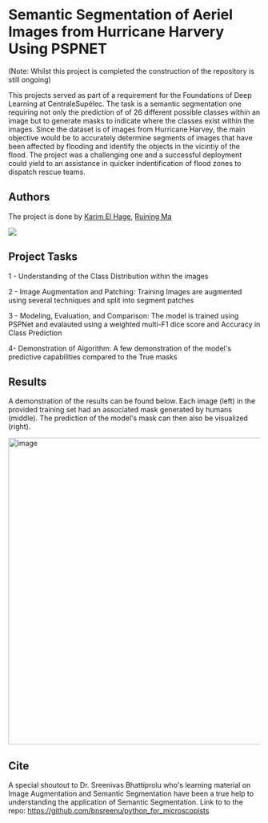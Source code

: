 # Semantic Segmentation of Aeriel Images from Hurricane Harvery Using PSPNET

(Note: Whilst this project is completed the construction of the repository is still ongoing)

This projects served as part of a requirement for the Foundations of Deep Learning at CentraleSupélec. The task is a semantic segmentation one requiring not only the prediction of of 26 different possible classes within an image but to generate masks to indicate where the classes exist within the images. Since the dataset is of images from Hurricane Harvey, the main objective would be to accurately determine segments of images that have been affected by flooding and identify the objects in the vicintiy of the flood. The project was a challenging one and a successful deployment could yield to an assistance in quicker indentification of flood zones to dispatch rescue teams.

## Authors
The project is done by [Karim El Hage](https://github.com/karimelhage), [Ruining Ma](https://github.com/data-rk)

<a href="https://github.com/karimelhage/Semantic-Segmentation-Aerial-Imagery-Using-PSPNet-UNet
/graphs/contributors"> 
  <img src="https://contrib.rocks/image?repo=karimelhage/Semantic-Segmentation-Aerial-Imagery-Using-PSPNet-UNet" />
</a>

## Project Tasks
1 - Understanding of the Class Distribution within the images

2 - Image Augmentation and Patching: Training Images are augmented using several techniques and split into segment patches

3 - Modeling, Evaluation, and Comparison: The model is trained using PSPNet and evalauted using a weighted multi-F1 dice score and Accuracy in Class Prediction

4- Demonstration of Algorithm: A few demonstration of the model's predictive capabilities compared to the True masks

## Results
A demonstration of the results can be found below. Each image (left) in the provided training set had an associated mask generated by humans (middle). The prediction of the model's mask can then also be visualized (right).

<img width="612" alt="image" src="https://user-images.githubusercontent.com/127489117/232487518-7f7fac2d-f231-4d30-b4fb-a2616b80f945.png">



## Cite
A special shoutout to Dr. Sreenivas Bhattiprolu who's learning material on Image Augmentation and Semantic Segmentation have been a true help to understanding the application of Semantic Segmentation. Link to to the repo: https://github.com/bnsreenu/python_for_microscopists

